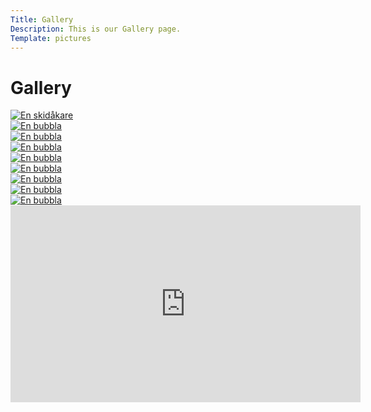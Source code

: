 ```yaml
---
Title: Gallery
Description: This is our Gallery page.
Template: pictures
---
```


Gallery
==========================




<div class="gallery">
    <div class="item">
        <a href="%base_url%/image/kmom05/skier.jpg">
            <picture>
                <source media="(max-width: 750px)" srcset="%base_url%/image//kmom05/skier.jpg?w=200&h=200">
                <img src="%base_url%/image/kmom05/skier.jpg?w=1080&h=980&q=50&area=0,10,0,20&crop-to-fit" alt="En skidåkare" >
            </picture>
        </a>
    </div>
    <div class="item">
        <a href="%base_url%/image/kmom05/hotbrew.jpg">
            <picture>
                <source media="(max-width: 750px)" srcset="%base_url%/image//kmom05/hotbrew.jpg?w=200&h=200">
                <img src="%base_url%/image/kmom05/hotbrew.jpg?w=1080&h=980&q=50&area=0,15,0,15&crop-to-fit" alt="En bubbla" >
            </picture>
        </a>
    </div>
    <div class="item">
        <a href="%base_url%/image/kmom05/frozenbubble.jpg">
            <picture>
                <source media="(max-width: 750px)" srcset="%base_url%/image//kmom05/frozenbubble.jpg?w=200&h=200">
                <img src="%base_url%/image/kmom05/frozenbubble.jpg?w=1080&h=980&q=50&area=0,0,0,30&crop-to-fit" alt="En bubbla" >
            </picture>
        </a>
    </div>
    <div class="item">
        <a href="%base_url%/image/kmom05/lake.jpg">
            <picture>
                <source media="(max-width: 750px)" srcset="%base_url%/image//kmom05/lake.jpg?w=200&h=200">
                <img src="%base_url%/image/kmom05/lake.jpg?w=1080&h=980&q=50&area=0,0,0,0&crop-to-fit" alt="En bubbla" >
            </picture>
        </a>
    </div>
    <div class="item">
        <a href="%base_url%/image/kmom05/montain.jpg">
            <picture>
                <source media="(max-width: 750px)" srcset="%base_url%/image//kmom05/montain.jpg?w=200&h=200">
                <img src="%base_url%/image/kmom05/montain.jpg?w=1080&h=980&q=50&area=0,0,20,0&crop-to-fit" alt="En bubbla" >
            </picture>
        </a>
    </div>
    <div class="item">
        <a href="%base_url%/image/kmom05/cute.jpg">
            <picture>
                <source media="(max-width: 750px)" srcset="%base_url%/image//kmom05/cute.jpg?w=200&h=200">
                <img src="%base_url%/image/kmom05/cute.jpg?w=1080&h=980&q=50&area=0,0,0,0&crop-to-fit" alt="En bubbla" >
            </picture>
        </a>
    </div>
    <div class="item">
        <a href="%base_url%/image/kmom05/bench.jpg">
            <picture>
                <source media="(max-width: 750px)" srcset="%base_url%/image//kmom05/bench.jpg?w=200&h=200">
                <img src="%base_url%/image/kmom05/bench.jpg?w=1080&h=980&q=50&area=0,20,0,8&crop-to-fit" alt="En bubbla" >
            </picture>
        </a>
    </div>
    <div class="item">
        <a href="%base_url%/image/kmom05/natur.jpg">
            <picture>
                <source media="(max-width: 750px)" srcset="%base_url%/image//kmom05/natur.jpg?w=200&h=200">
                <img src="%base_url%/image/kmom05/natur.jpg?w=1080&h=980&q=50&area=0,0,0,0&crop-to-fit" alt="En bubbla" >
            </picture>
        </a>
    </div>
    <div class="item">
        <a href="%base_url%/image/kmom05/extra.jpg">
            <picture>
                <source media="(max-width: 750px)" srcset="%base_url%/image//kmom05/extra.jpg?w=200&h=200">
                <img src="%base_url%/image/kmom05/extra.jpg?w=1080&h=980&q=50&area=0,0,0,0&crop-to-fit" alt="En bubbla" >
            </picture>
        </a>
    </div>
</div>

<div class="embed-container">
    <iframe width="560" height="315" src="https://www.youtube.com/embed/aAkMkVFwAoo?si=tkWkMMhJ03oxK6bX" title="all i want for x-mas" frameborder="0" allow="accelerometer; autoplay; clipboard-write; encrypted-media; gyroscope; picture-in-picture; web-share" allowfullscreen></iframe>
</div>
